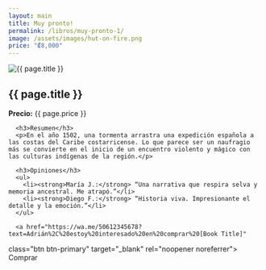 ```yaml
---
layout: main
title: Muy pronto!
permalink: /libros/muy-pronto-1/
image: /assets/images/hut-on-fire.png
price: "₡8,000"
---
```


<section class="container my-5">
  <div class="row">
    <div class="col-md-5">
      <img src="{{ page.image }}" alt="{{ page.title }}" class="img-fluid rounded shadow">
    </div>
    <div class="col-md-7">
      <h1 class="mb-3">{{ page.title }}</h1>
      <p class="lead text-muted mb-4"><strong>Precio:</strong> {{ page.price }}</p>

      <h3>Resumen</h3>
      <p>En el año 1502, una tormenta arrastra una expedición española a las costas del Caribe costarricense. Lo que parece ser un naufragio más se convierte en el inicio de un encuentro violento y mágico con las culturas indígenas de la región.</p>

      <h3>Opiniones</h3>
      <ul>
        <li><strong>María J.:</strong> “Una narrativa que respira selva y memoria ancestral. Me atrapó.”</li>
        <li><strong>Diego F.:</strong> “Historia viva. Impresionante el detalle y la emoción.”</li>
      </ul>

      <a href="https://wa.me/50612345678?text=Adrián%2C%20estoy%20interesado%20en%20comprar%20[Book Title]" 
   class="btn btn-primary" 
   target="_blank" 
   rel="noopener noreferrer">
  <span>Comprar</span>
</a>
    </div>
  </div>
</section>
